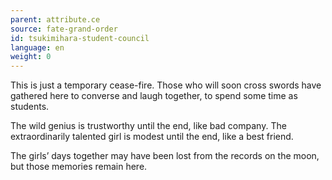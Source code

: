 ```yaml
---
parent: attribute.ce
source: fate-grand-order
id: tsukimihara-student-council
language: en
weight: 0
---
```


This is just a temporary cease-fire.
Those who will soon cross swords have gathered here to converse and laugh together, to spend some time as students.

The wild genius is trustworthy until the end, like bad company.
The extraordinarily talented girl is modest until the end, like a best friend.

The girls’ days together may have been lost from the records on the moon, but those memories remain here.
